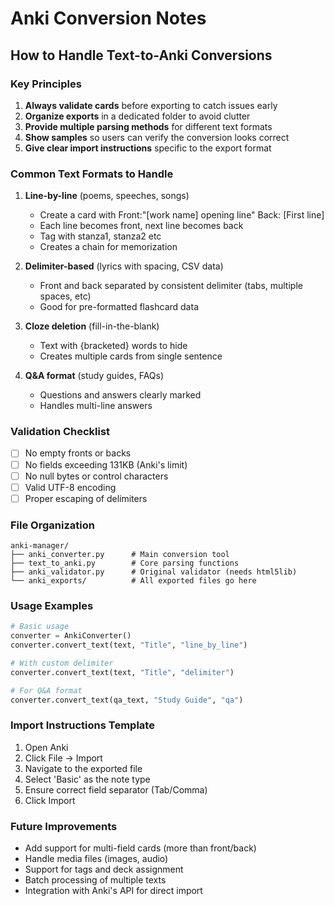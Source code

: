 # Anki Conversion Notes

## How to Handle Text-to-Anki Conversions

### Key Principles
1. **Always validate cards** before exporting to catch issues early
2. **Organize exports** in a dedicated folder to avoid clutter
3. **Provide multiple parsing methods** for different text formats
4. **Show samples** so users can verify the conversion looks correct
5. **Give clear import instructions** specific to the export format

### Common Text Formats to Handle

1. **Line-by-line** (poems, speeches, songs)
   - Create a card with Front:"[work name] opening line" Back: [First line]
   - Each line becomes front, next line becomes back
   - Tag with stanza1, stanza2 etc
   - Creates a chain for memorization

2. **Delimiter-based** (lyrics with spacing, CSV data)
   - Front and back separated by consistent delimiter (tabs, multiple spaces, etc)
   - Good for pre-formatted flashcard data

4. **Cloze deletion** (fill-in-the-blank)
   - Text with {bracketed} words to hide
   - Creates multiple cards from single sentence

5. **Q&A format** (study guides, FAQs)
   - Questions and answers clearly marked
   - Handles multi-line answers

### Validation Checklist
- [ ] No empty fronts or backs
- [ ] No fields exceeding 131KB (Anki's limit)
- [ ] No null bytes or control characters
- [ ] Valid UTF-8 encoding
- [ ] Proper escaping of delimiters

### File Organization
```
anki-manager/
├── anki_converter.py      # Main conversion tool
├── text_to_anki.py        # Core parsing functions
├── anki_validator.py      # Original validator (needs html5lib)
└── anki_exports/          # All exported files go here
```

### Usage Examples

```python
# Basic usage
converter = AnkiConverter()
converter.convert_text(text, "Title", "line_by_line")

# With custom delimiter
converter.convert_text(text, "Title", "delimiter")

# For Q&A format
converter.convert_text(qa_text, "Study Guide", "qa")
```

### Import Instructions Template
1. Open Anki
2. Click File → Import
3. Navigate to the exported file
4. Select 'Basic' as the note type
5. Ensure correct field separator (Tab/Comma)
6. Click Import

### Future Improvements
- Add support for multi-field cards (more than front/back)
- Handle media files (images, audio)
- Support for tags and deck assignment
- Batch processing of multiple texts
- Integration with Anki's API for direct import